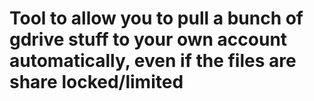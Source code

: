 # Tool to allow you to pull a bunch of gdrive stuff to your own account automatically, even if the files are share locked/limited 